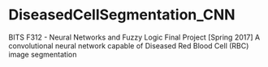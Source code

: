 # DiseasedCellSegmentation_CNN
BITS F312 - Neural Networks and Fuzzy Logic Final Project [Spring 2017] 
A convolutional neural network capable of Diseased Red Blood Cell (RBC) image segmentation
